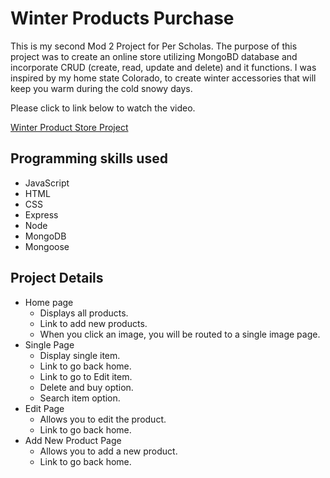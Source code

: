 # Winter Products Purchase

This is my second Mod 2 Project for Per Scholas. The purpose of this project was to create an online store utilizing MongoBD database and incorporate CRUD (create, read, update and delete) and it functions. I was inspired by my home state Colorado, to create winter accessories that will keep you warm during the cold snowy days.

Please click to link below to watch the video. 

[Winter Product Store Project](https://youtu.be/PlBDjVFok54)

## Programming skills used

- JavaScript
- HTML
- CSS
- Express
- Node
- MongoDB
- Mongoose

## Project Details 

- Home page
    - Displays all products. 
    - Link to add new products. 
    - When you click an image, you will be routed to a single image page.
- Single Page
    - Display single item.
    - Link to go back home.
    - Link to go to Edit item.
    - Delete and buy option.
    - Search item option. 
- Edit Page
    - Allows you to edit the product.
    - Link to go back home.
- Add New Product Page
    - Allows you to add a new product.
    - Link to go back home.
